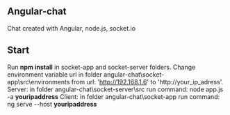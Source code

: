 ## Angular-chat
Chat created with Angular, node.js, socket.io

## Start
Run **npm install** in socket-app and socket-server folders.
Change environment variable url in folder angular-chat\socket-app\src\environments from url:  'http://192.168.1.6' to 'http://your_ip_adress'.
Server: in folder angular-chat\socket-server\src run command: node app.js -a **youripaddress**
Client: in folder angular-chat\socket-app run command: ng serve --host **youripaddress**
